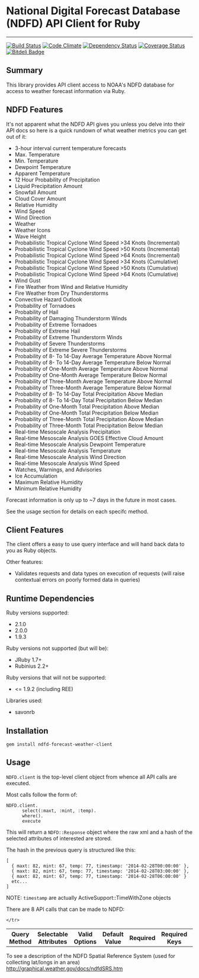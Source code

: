 # National Digital Forecast Database (NDFD) API Client for Ruby
--------------------------------------------------------------------------------

[![Build Status](https://travis-ci.org/alakra/ndfd-weather-forecast-client.png?branch=master)](https://travis-ci.org/alakra/ndfd-weather-forecast-client)
[![Code Climate](https://codeclimate.com/github/alakra/ndfd-weather-forecast-client.png)](https://codeclimate.com/github/alakra/ndfd-weather-forecast-client)
[![Dependency Status](https://gemnasium.com/alakra/ndfd-weather-forecast-client.png)](https://gemnasium.com/alakra/ndfd-weather-forecast-client)
[![Coverage Status](https://coveralls.io/repos/alakra/ndfd-weather-forecast-client/badge.png)](https://coveralls.io/r/alakra/ndfd-weather-forecast-client)
[![Bitdeli Badge](https://d2weczhvl823v0.cloudfront.net/alakra/ndfd-weather-forecast-client/trend.png)](https://bitdeli.com/free "Bitdeli Badge")

## Summary

This library provides API client access to NOAA's NDFD database
for access to weather forecast information via Ruby.

## NDFD Features

It's not apparent what the NDFD API gives you unless you delve into
their API docs so here is a quick rundown of what weather metrics you
can get out of it:

  * 3-hour interval current temperature forecasts
  * Max. Temperature
  * Min. Temperature
  * Dewpoint Temperature
  * Apparent Temperature
  * 12 Hour Probability of Precipitation
  * Liquid Precipitation Amount
  * Snowfall Amount
  * Cloud Cover Amount
  * Relative Humidity
  * Wind Speed
  * Wind Direction
  * Weather
  * Weather Icons
  * Wave Height
  * Probabilistic Tropical Cyclone Wind Speed >34 Knots (Incremental)
  * Probabilistic Tropical Cyclone Wind Speed >50 Knots (Incremental)
  * Probabilistic Tropical Cyclone Wind Speed >64 Knots (Incremental)
  * Probabilistic Tropical Cyclone Wind Speed >34 Knots (Cumulative)
  * Probabilistic Tropical Cyclone Wind Speed >50 Knots (Cumulative)
  * Probabilistic Tropical Cyclone Wind Speed >64 Knots (Cumulative)
  * Wind Gust
  * Fire Weather from Wind and Relative Humidity
  * Fire Weather from Dry Thunderstorms
  * Convective Hazard Outlook
  * Probability of Tornadoes
  * Probability of Hail
  * Probability of Damaging Thunderstorm Winds
  * Probability of Extreme Tornadoes
  * Probability of Extreme Hail
  * Probability of Extreme Thunderstorm Winds
  * Probability of Severe Thunderstorms
  * Probability of Extreme Severe Thunderstorms
  * Probability of 8- To 14-Day Average Temperature Above Normal
  * Probability of 8- To 14-Day Average Temperature Below Normal
  * Probability of One-Month Average Temperature Above Normal
  * Probability of One-Month Average Temperature Below Normal
  * Probability of Three-Month Average Temperature Above Normal
  * Probability of Three-Month Average Temperature Below Normal
  * Probability of 8- To 14-Day Total Precipitation Above Median
  * Probability of 8- To 14-Day Total Precipitation Below Median
  * Probability of One-Month Total Precipitation Above Median
  * Probability of One-Month Total Precipitation Below Median
  * Probability of Three-Month Total Precipitation Above Median
  * Probability of Three-Month Total Precipitation Below Median
  * Real-time Mesoscale Analysis Precipitation
  * Real-time Mesoscale Analysis GOES Effective Cloud Amount
  * Real-time Mesoscale Analysis Dewpoint Temperature
  * Real-time Mesoscale Analysis Temperature
  * Real-time Mesoscale Analysis Wind Direction
  * Real-time Mesoscale Analysis Wind Speed
  * Watches, Warnings, and Advisories
  * Ice Accumulation
  * Maximum Relative Humidity
  * Minimum Relative Humidity

Forecast information is only up to ~7 days in the future in most cases.

See the usage section for details on each specifc method.

## Client Features

The client offers a easy to use query interface and will hand back data to you as Ruby objects.

Other features:

  * Validates requests and data types on execution of requests (will
    raise contextual errors on poorly formed data in queries)

## Runtime Dependencies

Ruby versions supported:

  * 2.1.0
  * 2.0.0
  * 1.9.3

Ruby versions not supported (but will be):

  * JRuby 1.7+
  * Rubinius 2.2+

Ruby versions that will not be supported:

  * <= 1.9.2 (including REE)

Libraries used:

  * savonrb

## Installation

    gem install ndfd-forecast-weather-client

## Usage

`NDFD.client` is the top-level client object from whence all API calls are executed.

Most calls follow the form of:

    NDFD.client.
          select(:maxt, :mint, :temp).
          where().
          execute

This will return a `NDFD::Response` object where the raw xml and a
hash of the selected attributes of interested are stored.

The hash in the previous query is structured like this:

    [
      { maxt: 82, mint: 67, temp: 77, timestamp: '2014-02-28T00:00:00' },
      { maxt: 82, mint: 67, temp: 77, timestamp: '2014-02-28T03:00:00' },
      { maxt: 82, mint: 67, temp: 77, timestamp: '2014-02-28T06:00:00' }
      etc...
    ]

NOTE: `timestamp` are actually ActiveSupport::TimeWithZone objects

There are 8 API calls that can be made to NDFD:

<table>
    <tr>
        <th>Query Method</th>
        <th>Selectable Attributes</th>
        <th>Valid Options</th>
        <th>Default Value</th>
        <th>Required</th>
        <th>Required Keys</th>
        <th>Example</th>
    </tr>
    <tr class="query-method-definitions">

    </tr>
</table>

To see a description of the NDFD Spatial Reference System (used for collecting lat/longs in an area)
http://graphical.weather.gov/docs/ndfdSRS.htm
